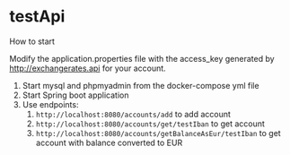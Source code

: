 # testApi


How to start

Modify the application.properties file with the access_key generated by http://exchangerates.api for your account.

1. Start mysql and phpmyadmin from the docker-compose yml file
2. Start Spring boot application
3. Use endpoints:
   1. `http://localhost:8080/accounts/add` to add account
   2. `http://localhost:8080/accounts/get/testIban` to get account
   3. `http://localhost:8080/accounts/getBalanceAsEur/testIban` to get account with balance converted to EUR
